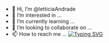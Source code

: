 - 👋 Hi, I’m @letticiaAndrade
- 👀 I’m interested in ...
- 🌱 I’m currently learning ...
- 💞️ I’m looking to collaborate on ...
- 📫 How to reach me ...
[![Typing SVG](https://readme-typing-svg.herokuapp.com/?lines=WELCOME+TO+MY+PROFILE!;STUDYING)](https://git.io/typing-svg)
<!---
letticiaAndrade/letticiaAndrade is a ✨ special ✨ repository because its `README.md` (this file) appears on your GitHub profile.
You can click the Preview link to take a look at your changes.
--->
